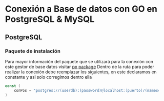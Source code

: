 # Conexión a Base de datos con GO en PostgreSQL & MySQL

## PostgreSQL
### Paquete de instalación
Para mayor información del paquete que se utilizará para la conexión con este gestor de base datos visitar
[pq package](https://pkg.go.dev/github.com/lib/pq#section-documentation)
Dentro de la ruta para poder realizar la conexión debe reemplazar los siguientes, en este declaramos en constante y asi solo corregimos dentro ella
``` go
const (
	conPos = "postgres://(userdb):(password)@localhost:(puerto)/(nameschema)?sslmode=disable"
)
```
